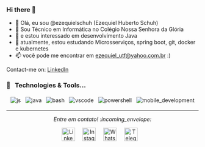 ### Hi there 👋


- 👋 Olá, eu sou @ezequielschuh (Ezequiel Huberto Schuh)
- 🔭 Sou Técnico em Informática no Colégio Nossa Senhora da Glória
- 👀 e estou interessado em desenvolvimento Java
- 🌱 atualmente, estou estudando Microsserviços, spring boot, git, docker e kubernetes
- 📫 você pode me encontrar em ezequiel_utf@yahoo.com.br :)


Contact-me on:
[LinkedIn](https://linkedin.com/in/ezequiel-huberto-schuh-765212128)


<!--  ![Ezequiel H. Schuh github stats](https://github-readme-stats.vercel.app/api?username=EzequielHubertoSchuh&show_icons=true&theme=radical) -->

### 🔧 &nbsp; Technologies & Tools...
<p align="center">

  <!-- For more icons like these follow : https://github.com/MikeCodesDotNET/ColoredBadges -->

  
  
  <img src="https://github.com/Quadrified/Quadrified/blob/master/assets/svg/dev/languages/js.svg" alt="js" style="vertical-align:top; margin:4px">
  <img src="https://github.com/Quadrified/Quadrified/blob/master/assets/svg/dev/languages/java.svg" alt="java" style="vertical-align:top; margin:4px">
  <img src="https://github.com/Quadrified/Quadrified/blob/master/assets/svg/dev/tools/bash.svg" alt="bash" style="vertical-align:top; margin:4px">
  <img src="https://github.com/Quadrified/Quadrified/blob/master/assets/svg/dev/tools/visualstudio_code.svg" alt="vscode" style="vertical-align:top; margin:4px">
  <img src="https://github.com/Quadrified/Quadrified/blob/master/assets/svg/dev/tools/powershell.svg" alt="powershell" style="vertical-align:top; margin:4px">
  <img src="https://github.com/Quadrified/Quadrified/blob/master/assets/svg/dev/misc/mobile.svg" alt="mobile_development" style="vertical-align:top; margin:4px">

</p>

----

<!-- Social Media Links -->

<p align="center"> 
  <i> Entre em contato! :incoming_envelope: </i>
</p>

<p align="center">
  <a href="https://www.linkedin.com/in/ezequiel-huberto-schuh-765212128"><img src="https://github.com/Quadrified/Quadrified/blob/master/assets/social_media_svgs/linkedin-round.svg" width="35px" alt="LinkedIn"></a> &nbsp; &nbsp;
  <a href="https://instagram.com/ezequielschuh"><img src="https://github.com/Quadrified/Quadrified/blob/master/assets/social_media_svgs/instagram-round.svg" width="35px" alt="Instagram"></a> &nbsp; &nbsp;
  <a href="https://api.whatsapp.com/send?phone=+46999258894"><img src="https://github.com/Quadrified/Quadrified/blob/master/assets/social_media_svgs/whatsapp-round.svg" width="35px" alt="Whatsapp"></a> &nbsp; &nbsp;
  <a href="https://t.me/ezequielschuh"><img src="https://github.com/Quadrified/Quadrified/blob/master/assets/social_media_svgs/telegram-round.svg" width="35px" alt="Telegram"></a> &nbsp; &nbsp;
</p>





